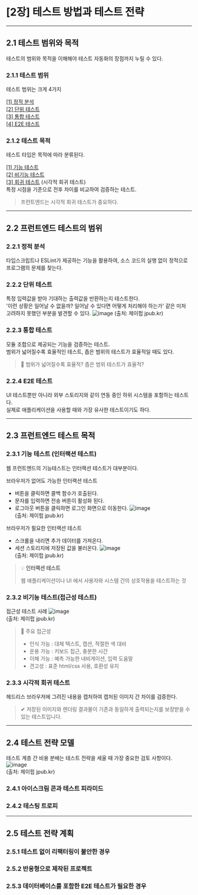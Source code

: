 # [2장] 테스트 방법과 테스트 전략

---

## 2.1 테스트 범위와 목적
테스트의 범위와 목적을 이해해야 테스트 자동화의 장점까지 누릴 수 있다.

### 2.1.1 테스트 범위
테스트 범위는 크게 4가지

[[1] 정적 분석](#221-정적-분석) <br>
[[2] 단위 테스트](#222-단위-테스트) <br>
[[3] 통합 테스트](#223-통합-테스트) <br>
[[4] E2E 테스트](#224-E2E-테스트) <br>

### 2.1.2 테스트 목적
테스트 타입은 목적에 따라 분류된다.

[[1] 기능 테스트](#231-기능-테스트) <br>
[[2] 비기능 테스트](#232-비기능-테스트) <br>
[[3] 회귀 테스트](#233-시각적-회귀-테스트) (시각적 회귀 테스트) <br>
특정 시점을 기준으로 전후 차이를 비교하여 검증하는 테스트.
> 프런트엔드는 시각적 회귀 테스트가 중요하다.

---

## 2.2 프런트엔드 테스트의 범위

### 2.2.1 정적 분석
타입스크립트나 ESLint가 제공하는 기능을 활용하여, 소스 코드의 실행 없이 정적으로 프로그램의 문제를 찾는다.<br>

### 2.2.2 단위 테스트
특정 입력값을 받아 기대하는 출력값을 반환하는지 테스트한다.<br>
'이런 상황은 일어날 수 없을까? 일어날 수 있다면 어떻게 처리해야 하는가' 같은 미처 고려하지 못했던 부분을 발견할 수 있다.
![image](https://github.com/user-attachments/assets/399dda8b-9d8b-4b02-b40d-e001cd5d8fb0)
(출처: 제이펍 jpub.kr)

### 2.2.3 통합 테스트
모듈 조합으로 제공되는 기능을 검증하는 테스트. <br> 
범위가 넓어질수록 효율적인 테스트, 좁은 범위의 테스트가 효율적일 때도 있다.

> 🤔 범위가 넓어질수록 효율적? 좁은 범위 테스트가 효율적?

### 2.2.4 E2E 테스트
UI 테스트뿐만 아니라 외부 스토리지와 같이 연동 중인 하위 시스템을 포함하는 테스트다.<br>
실제로 애플리케이션을 사용할 때와 가장 유사한 테스트이기도 하다.

--- 

## 2.3 프런트엔드 테스트 목적

### 2.3.1 기능 테스트 (인터랙션 테스트)
웹 프런트엔드의 기능테스트는 인터랙션 테스트가 대부분이다.

브라우저가 없어도 가능한 인터랙션 테스트
- 버튼을 클릭하면 콜백 함수가 호출된다.
- 문자를 입력하면 전송 버튼이 활성화 된다.
- 로그아웃 버튼을 클릭하면 로그인 화면으로 이동한다.
![image](https://github.com/user-attachments/assets/6a54b5e5-6eb6-4125-97b9-6b167d25b3a4) <br>
(출처: 제이펍 jpub.kr)

브라우저가 필요한 인터랙션 테스트
- 스크롤을 내리면 추가 데이터를 가져온다.
- 세션 스토리지에 저장된 값을 불러온다.
![image](https://github.com/user-attachments/assets/16c8144f-1dee-4513-aca8-b6b01ed9987c) <br>
(출처: 제이펍 jpub.kr)


> 💡 **인터랙션 테스트**
> 
> 웹 애플리케이션이나 UI 에서 사용자와 시스템 간의 상호작용을 테스트하는 것

### 2.3.2 비기능 테스트(접근성 테스트)

접근성 테스트 사례 
![image](https://github.com/user-attachments/assets/7df05727-6b0f-4955-b6ac-c179a8caef2e) <br>
(출처: 제이펍 jpub.kr)

> 📖 주요 접근성
> - 인식 가능 : 대체 텍스트, 캡션, 적절한 색 대비
> - 운용 가능 : 키보드 접근, 충분한 시간
> - 이해 가능 : 예측 가능한 내비게이션, 입력 도움말
> - 견고성 : 표준 html/css 사용, 호환성 유지

### 2.3.3 시각적 회귀 테스트
헤드리스 브라우저에 그려진 내용을 캡처하여 캡처된 이미지 간 차이를 검증한다.

> ✔ 저장된 이미지와 렌더링 결과물이 기존과 동일하게 출력되는지를 보장받을 수 있는 테스트입니다.

---

## 2.4 테스트 전략 모델
테스트 계층 간 비용 분배는 테스트 전략을 세울 때 가장 중요한 검토 사항이다.
![image](https://github.com/user-attachments/assets/f082fbe4-6363-4f4e-81db-8f9d9030f5f4) <br>
(출처: 제이펍 jpub.kr)

### 2.4.1 아이스크림 콘과 테스트 피라미드


### 2.4.2 테스팅 트로피

---

## 2.5 테스트 전략 계획

### 2.5.1 테스트 없이 리팩터링이 불안한 경우
### 2.5.2 반응형으로 제작된 프로젝트
### 2.5.3 데이터베이스를 포함한 E2E 테스트가 필요한 경우

